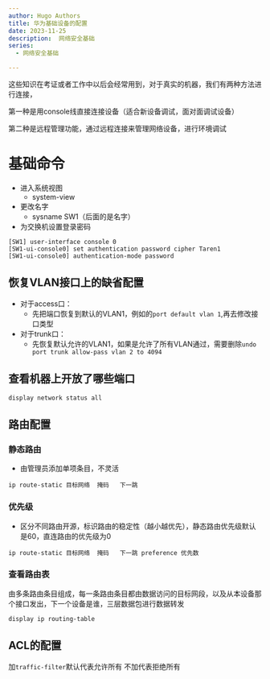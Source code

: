 ```yaml
---
author: Hugo Authors
title: 华为基础设备的配置
date: 2023-11-25
description:  网络安全基础
series:
  - 网络安全基础

---
```


这些知识在考证或者工作中以后会经常用到，对于真实的机器，我们有两种方法进行连接，

第一种是用console线直接连接设备（适合新设备调试，面对面调试设备）

第二种是远程管理功能，通过远程连接来管理网络设备，进行环境调试

<!--more-->
# 基础命令
- 进入系统视图
  - system-view
- 更改名字
  - sysname SW1（后面的是名字）
- 为交换机设置登录密码
```
[SW1] user-interface console 0 
[SW1-ui-console0] set authentication password cipher Taren1
[SW1-ui-console0] authentication-mode password 
```


## 恢复VLAN接口上的缺省配置
- 对于access口：
  - 先把端口恢复到默认的VLAN1，例如的`port default vlan 1`,再去修改接口类型
- 对于trunk口：
  - 先恢复默认允许的VLAN1，如果是允许了所有VLAN通过，需要删除`undo port trunk allow-pass vlan 2 to 4094`

## 查看机器上开放了哪些端口
```
display network status all
```

## 路由配置
### 静态路由
- 由管理员添加单项条目，不灵活
```
ip route-static 目标网络  掩码   下一跳
```
### 优先级
- 区分不同路由开源，标识路由的稳定性（越小越优先），静态路由优先级默认是60，直连路由的优先级为0
```
ip route-static 目标网络  掩码   下一跳 preference 优先数
```
### 查看路由表
由多条路由条目组成，每一条路由条目都由数据访问的目标网段，以及从本设备那个接口发出，下一个设备是谁，三层数据包进行数据转发
```
display ip routing-table
```


## ACL的配置
加`traffic-filter`默认代表允许所有
不加代表拒绝所有